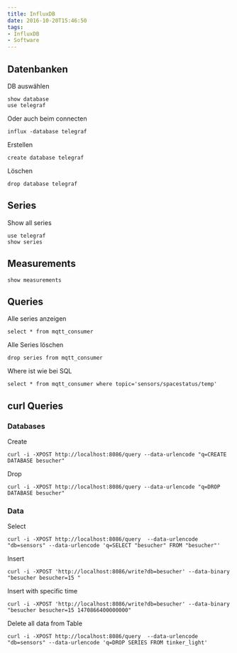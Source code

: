 ```yaml
---
title: InfluxDB
date: 2016-10-20T15:46:50
tags:
- InfluxDB
- Software
---
```


## Datenbanken

DB auswählen

    show database
    use telegraf

Oder auch beim connecten

    influx -database telegraf

Erstellen

    create database telegraf

Löschen

    drop database telegraf

## Series

Show all series

    use telegraf
    show series

## Measurements

    show measurements

## Queries

Alle series anzeigen

    select * from mqtt_consumer

Alle Series löschen

    drop series from mqtt_consumer

Where ist wie bei SQL

    select * from mqtt_consumer where topic='sensors/spacestatus/temp'

## curl Queries

### Databases

Create

    curl -i -XPOST http://localhost:8086/query --data-urlencode "q=CREATE DATABASE besucher"

Drop

    curl -i -XPOST http://localhost:8086/query --data-urlencode "q=DROP DATABASE besucher"

### Data

Select

    curl -i -XPOST http://localhost:8086/query  --data-urlencode "db=sensors" --data-urlencode 'q=SELECT "besucher" FROM "besucher"'

Insert

    curl -i -XPOST 'http://localhost:8086/write?db=besucher' --data-binary "besucher besucher=15 "

Insert with specific time

    curl -i -XPOST 'http://localhost:8086/write?db=besucher' --data-binary "besucher besucher=15 1470866400000000"

Delete all data from Table

    curl -i -XPOST http://localhost:8086/query  --data-urlencode "db=sensors" --data-urlencode 'q=DROP SERIES FROM tinker_light'
